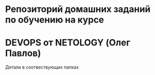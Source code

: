 # Репозиторий домашних заданий по обучению на курсе
# DEVOPS от NETOLOGY (Олег Павлов)
Детали в соотвествующих папках
